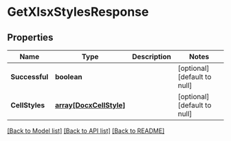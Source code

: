 # GetXlsxStylesResponse

## Properties
Name | Type | Description | Notes
------------ | ------------- | ------------- | -------------
**Successful** | **boolean** |  | [optional] [default to null]
**CellStyles** | [**array[DocxCellStyle]**](DocxCellStyle.md) |  | [optional] [default to null]

[[Back to Model list]](../README.md#documentation-for-models) [[Back to API list]](../README.md#documentation-for-api-endpoints) [[Back to README]](../README.md)


